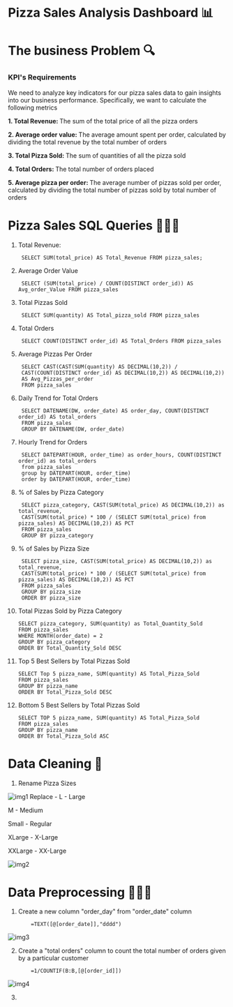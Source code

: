 # Pizza Sales Analysis Dashboard 📊

# The business Problem 🔍

### KPI's Requirements 

We need to analyze key indicators for our pizza sales data to gain insights into our business performance. Specifically, we want to calculate the following metrics

<b>1. Total Revenue: </b> The sum of the total price of all the pizza orders 

<b>2. Average order value: </b> The average amount spent per order, calculated by dividing the total revenue by the total number of orders 

<b>3. Total Pizza Sold: </b> The sum of quantities of all the pizza sold 

<b>4. Total Orders: </b> The total number of orders placed

<b>5. Average pizza per order: </b> The average number of pizzas sold per order, calculated by dividing the total number of pizzas sold by total number of orders

# Pizza Sales SQL Queries 👩🏻‍💻

1. Total Revenue:

        SELECT SUM(total_price) AS Total_Revenue FROM pizza_sales;
   
2. Average Order Value

        SELECT (SUM(total_price) / COUNT(DISTINCT order_id)) AS Avg_order_Value FROM pizza_sales

3. Total Pizzas Sold

        SELECT SUM(quantity) AS Total_pizza_sold FROM pizza_sales

4. Total Orders

        SELECT COUNT(DISTINCT order_id) AS Total_Orders FROM pizza_sales

5. Average Pizzas Per Order

        SELECT CAST(CAST(SUM(quantity) AS DECIMAL(10,2)) / 
        CAST(COUNT(DISTINCT order_id) AS DECIMAL(10,2)) AS DECIMAL(10,2))
        AS Avg_Pizzas_per_order
        FROM pizza_sales

6. Daily Trend for Total Orders

        SELECT DATENAME(DW, order_date) AS order_day, COUNT(DISTINCT order_id) AS total_orders 
        FROM pizza_sales
        GROUP BY DATENAME(DW, order_date)

7. Hourly Trend for Orders

        SELECT DATEPART(HOUR, order_time) as order_hours, COUNT(DISTINCT order_id) as total_orders
        from pizza_sales
        group by DATEPART(HOUR, order_time)
        order by DATEPART(HOUR, order_time)

8. % of Sales by Pizza Category

        SELECT pizza_category, CAST(SUM(total_price) AS DECIMAL(10,2)) as total_revenue,
        CAST(SUM(total_price) * 100 / (SELECT SUM(total_price) from pizza_sales) AS DECIMAL(10,2)) AS PCT
        FROM pizza_sales
        GROUP BY pizza_category

9. % of Sales by Pizza Size

        SELECT pizza_size, CAST(SUM(total_price) AS DECIMAL(10,2)) as total_revenue,
        CAST(SUM(total_price) * 100 / (SELECT SUM(total_price) from pizza_sales) AS DECIMAL(10,2)) AS PCT
        FROM pizza_sales
        GROUP BY pizza_size
        ORDER BY pizza_size

10. Total Pizzas Sold by Pizza Category

        SELECT pizza_category, SUM(quantity) as Total_Quantity_Sold
        FROM pizza_sales
        WHERE MONTH(order_date) = 2
        GROUP BY pizza_category
        ORDER BY Total_Quantity_Sold DESC

11. Top 5 Best Sellers by Total Pizzas Sold

        SELECT Top 5 pizza_name, SUM(quantity) AS Total_Pizza_Sold
        FROM pizza_sales
        GROUP BY pizza_name
        ORDER BY Total_Pizza_Sold DESC

12. Bottom 5 Best Sellers by Total Pizzas Sold

        SELECT TOP 5 pizza_name, SUM(quantity) AS Total_Pizza_Sold
        FROM pizza_sales
        GROUP BY pizza_name
        ORDER BY Total_Pizza_Sold ASC


# Data Cleaning 🧹

1. Rename Pizza Sizes
   
![img1](https://github.com/itzKshitijaC/Pizza-Sales-Analysis-Dashboard/assets/168798073/c5d63197-e2fa-4965-84cb-bbafaa3a22f6)
Replace - 
L - Large

M - Medium

Small - Regular

XLarge - X-Large

XXLarge - XX-Large

![img2](https://github.com/itzKshitijaC/Pizza-Sales-Analysis-Dashboard/assets/168798073/964bfff9-cecd-42a4-9daf-bacbae42d3a9)


# Data Preprocessing 👩🏻‍💻
1. Create a new column "order_day" from "order_date" column

           =TEXT([@[order_date]],"dddd")

![img3](https://github.com/itzKshitijaC/Pizza-Sales-Analysis-Dashboard/assets/168798073/6b4f6534-73f7-44d9-9599-81d51a04b07e)

2. Create a "total orders" column to count the total number of orders given by a particular customer

           =1/COUNTIF(B:B,[@[order_id]])

![img4](https://github.com/itzKshitijaC/Pizza-Sales-Analysis-Dashboard/assets/168798073/7e8a7059-9422-47d4-b128-54724b9ce099)


3. 

